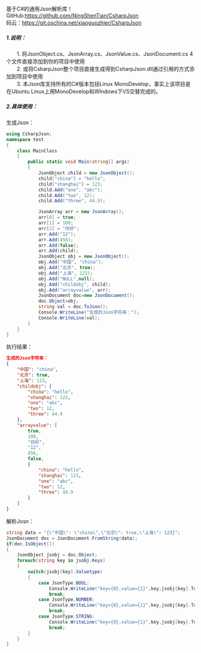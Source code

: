 
基于C#的通用Json解析库！</br>
GitHub:https://github.com/NingShenTian/CsharpJson </br>
码云：https://git.oschina.net/xiaoguozhier/CsharpJson  <br>
##### 1.说明：
　　1. 将JsonObject.cs、JsonArray.cs、JsonValue.cs、JsonDocument.cs 4个文件直接添加到你的项目中使用 </br>
　　2. 或将CsharpJson整个项目直接生成得到CsharpJson.dll通过引用的方式添加到项目中使用 </br>
　　3. 本Json库支持所有的C#版本包括Linux MonoDevelop，事实上该项目是在Ubuntu Linux上用MonoDevelop和WIndows下VS交替完成的。
##### 2.具体使用：
生成Json：
``` cs
using CsharpJson;
namespace test
{
    class MainClass
    {
        public static void Main(string[] args)
        {
            JsonObject child = new JsonObject();
            child["china"] = "hello";
            child["shanghai"] = 123;
            child.Add("one", "abc");
            child.Add("two", 12);
            child.Add("three", 44.9);

            JsonArray arr = new JsonArray();
            arr[0] = true;
            arr[1] = 100;
            arr[2] = "你好";
            arr.Add("12");
            arr.Add(456);
            arr.Add(false);
            arr.Add(child);
            JsonObject obj = new JsonObject();
            obj.Add("中国", "china");
            obj.Add("北京", true);
            obj.Add("上海", 123);
            obj.Add("NULL",null);
            obj.Add("childobj", child);
            obj.Add("arrayvalue", arr);
            JsonDocument doc=new JsonDocument();
            doc.Object=obj;
            string val = doc.ToJson();
            Console.WriteLine("生成的Json字符串：");
            Console.WriteLine(val);
        }
    }
}
```
执行结果：
``` json
生成的Json字符串：
{
    "中国": "china",
    "北京": true,
    "上海": 123,
    "childobj": {
        "china": "hello",
        "shanghai": 123,
        "one": "abc",
        "two": 12,
        "three": 44.9
    },
    "arrayvalue": [
        true,
        100,
        "你好",
        "12",
        456,
        false,
        {
            "china": "hello",
            "shanghai": 123,
            "one": "abc",
            "two": 12,
            "three": 44.9
        }
    ]
}
```
解析Josn：
``` cs
string data = "{\"中国\": \"china\",\"北京\": true,\"上海\": 123}";
JsonDocument doc = JsonDocument.FromString(data);
if(doc.IsObject())
{
    JsonObject jsobj = doc.Object;
    foreach(string key in jsobj.Keys)
    {
        switch(jsobj[key].Valuetype)
        {
            case JsonType.BOOL:
                Console.WriteLine("key={0},value={1}",key,jsobj[key].ToBool());
                break;
            case JsonType.NUMBER:
                Console.WriteLine("key={0},value={1}",key,jsobj[key].ToInt());
                break;
            case JsonType.STRING:
                Console.WriteLine("key={0},value={1}",key,jsobj[key].ToString());
                break;
        }
    }
}
```
